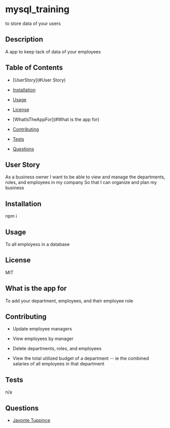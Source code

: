 # mysql_training
to store data of your users

## Description

A app to keep tack of data of your employees

## Table of Contents 


* [UserStory](#User Story)

* [Installation](#installation)

* [Usage](#usage)

* [License](#license)

* [WhatIsTheAppFor](#What is the app for)

* [Contributing](#contributing)

* [Tests](#tests)

* [Questions](#questions)

## User Story
 
 As a business owner
 I want to be able to view and manage the departments, roles, and employees in my company
 So that I can organize and plan my business
    
## Installation

  npm i


## Usage

 To all employess in a database

  ## License

  MIT


## What is the app for

  To add your department, employees, and their employee role
  
## Contributing

  * Update employee managers

  * View employees by manager

  * Delete departments, roles, and employees

  * View the total utilized budget of a department -- ie the combined salaries of all employees in that department

## Tests

  n/a


## Questions

  - [Javonte Tuppince](https://github.com/Tuppince24 "Visit Javonte's GitHub")